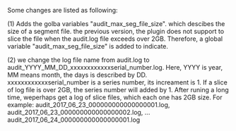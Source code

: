 Some changes are listed as following:

(1) Adds the golba variables "audit_max_seg_file_size". which descibes the size of a segment file. the previous version, the plugin does not support to slice the file when the audit.log file exceeds over 2GB. Therefore, a global variable "audit_max_seg_file_size" is added to indicate. 

(2) we change the log file name from audit.log to audit_YYYY_MM_DD_xxxxxxxxxxxxserial_number.log. Here, YYYY is year, MM means month, the days is described by DD. 
xxxxxxxxxxxxserial_number is a  series number, its increament is 1. If a slice of log file is over 2GB, the series number will added by 1. After runing a long time, weperhaps get a log of slice files, which each one has 2GB size. 
For example:
audit_2017_06_23_000000000000000001.log,
audit_2017_06_23_000000000000000002.log,
...
audit_2017_06_24_000000000000000001.log


